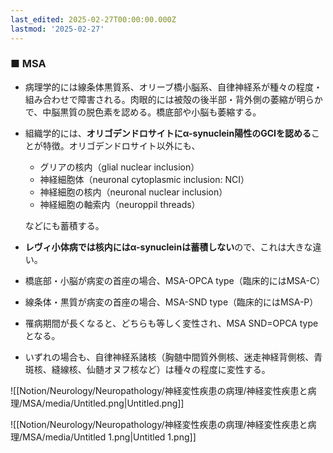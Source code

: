 ```yaml
---
last_edited: 2025-02-27T00:00:00.000Z
lastmod: '2025-02-27'
---
```





### ■ MSA

- 病理学的には線条体黒質系、オリーブ橋小脳系、自律神経系が種々の程度・組み合わせで障害される。肉眼的には被殻の後半部・背外側の萎縮が明らかで、中脳黒質の脱色素を認める。橋底部や小脳も萎縮する。
- 組織学的には、**オリゴデンドロサイトにα-synuclein陽性のGCIを認める**ことが特徴。オリゴデンドロサイト以外にも、
    
    - グリアの核内（glial nuclear inclusion）
    - 神経細胞体（neuronal cytoplasmic inclusion: NCI）
    - 神経細胞の核内（neuronal nuclear inclusion）
    - 神経細胞の軸索内（neuroppil threads）
    
    などにも蓄積する。
    
- **レヴィ小体病では核内にはα-synucleinは蓄積しない**ので、これは大きな違い。
- 橋底部・小脳が病変の首座の場合、MSA-OPCA type（臨床的にはMSA-C）
- 線条体・黒質が病変の首座の場合、MSA-SND type（臨床的にはMSA-P）
- 罹病期間が長くなると、どちらも等しく変性され、MSA SND=OPCA typeとなる。
- いずれの場合も、自律神経系諸核（胸髄中間質外側核、迷走神経背側核、青斑核、縫線核、仙髄オヌフ核など）は種々の程度に変性する。

![[Notion/Neurology/Neuropathology/神経変性疾患の病理/神経変性疾患と病理/MSA/media/Untitled.png|Untitled.png]]

![[Notion/Neurology/Neuropathology/神経変性疾患の病理/神経変性疾患と病理/MSA/media/Untitled 1.png|Untitled 1.png]]
